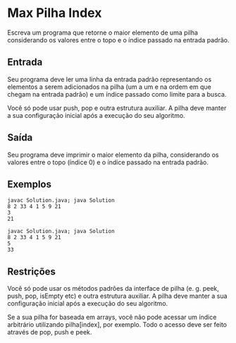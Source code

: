 # Max Pilha Index
Escreva um programa que retorne o maior elemento de uma pilha considerando os valores entre o topo e o índice passado na entrada padrão.

## Entrada
Seu programa deve ler uma linha da entrada padrão representando os elementos a serem adicionados na pilha (um a um e na ordem em que chegam na entrada padrão) e um índice passado como limite para a busca.

Você só pode usar push, pop e outra estrutura auxiliar. A pilha deve manter a sua configuração inicial após a execução do seu algoritmo.

## Saída
Seu programa deve imprimir o maior elemento da pilha, considerando os valores entre o topo (índice 0) e o índice passado na entrada padrão.

## Exemplos
    javac Solution.java; java Solution
    8 2 33 4 1 5 9 21
    3
    21

    javac Solution.java; java Solution
    8 2 33 4 1 5 9 21
    5
    33

## Restrições
Você só pode usar os métodos padrões da interface de pilha (e. g. peek, push, pop, isEmpty etc) e outra estrutura auxiliar. A pilha deve manter a sua configuração inicial após a execução do seu algoritmo.

Se a sua pilha for baseada em arrays, você não pode acessar um índice arbitrário utilizando pilha[index], por exemplo. Todo o acesso deve ser feito através de pop, push e peek.